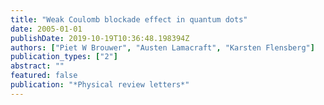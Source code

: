```yaml
---
title: "Weak Coulomb blockade effect in quantum dots"
date: 2005-01-01
publishDate: 2019-10-19T10:36:48.198394Z
authors: ["Piet W Brouwer", "Austen Lamacraft", "Karsten Flensberg"]
publication_types: ["2"]
abstract: ""
featured: false
publication: "*Physical review letters*"
---
```


